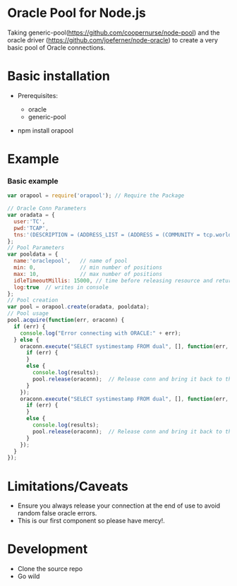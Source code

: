 # Oracle Pool for Node.js

Taking generic-pool(https://github.com/coopernurse/node-pool) and the oracle driver (https://github.com/joeferner/node-oracle) to create a very basic pool of Oracle connections.

# Basic installation

* Prerequisites:
  * oracle
  * generic-pool 

* npm install orapool

  
# Example

### Basic example

```javascript
var orapool = require('orapool'); // Require the Package

// Oracle Conn Parameters
var oradata = {
  user:'TC', 
  pwd:'TCAP', 
  tns:'(DESCRIPTION = (ADDRESS_LIST = (ADDRESS = (COMMUNITY = tcp.world) (PROTOCOL = TCP) (Host = 10.3.1.238) (Port = 1525)))(CONNECT_DATA = (SID = TCAP)))'
};
// Pool Parameters
var pooldata = {
  name:'oraclepool',   // name of pool
  min: 0,              // min number of positions
  max: 10,             // max number of positions
  idleTimeoutMillis: 15000, // time before releasing resource and returning it to the pool
  log:true  // writes in console
};
// Pool creation
var pool = orapool.create(oradata, pooldata);
// Pool usage
pool.acquire(function(err, oraconn) {
  if (err) {
    console.log("Error connecting with ORACLE:" + err);
  } else {
    oraconn.execute("SELECT systimestamp FROM dual", [], function(err, results) {
      if (err) {  
      }
      else {
        console.log(results);
        pool.release(oraconn);  // Release conn and bring it back to the pool        
      }
    });  	
    oraconn.execute("SELECT systimestamp FROM dual", [], function(err, results) {
      if (err) {  
      }
      else {
        console.log(results);
        pool.release(oraconn);  // Release conn and bring it back to the pool           
      }
    });   
  }
});
```

# Limitations/Caveats

* Ensure you always release your connection at the end of use to avoid random false oracle errors.
* This is our first component so please have mercy!.

# Development
* Clone the source repo
* Go wild


